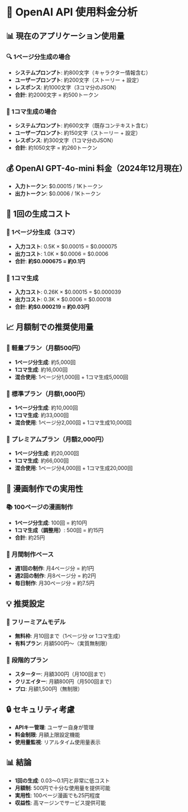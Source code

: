 # 🤖 OpenAI API 使用料金分析

## 📊 現在のアプリケーション使用量

### 🔍 1ページ分生成の場合
- **システムプロンプト**: 約800文字（キャラクター情報含む）
- **ユーザープロンプト**: 約200文字（ストーリー + 設定）
- **レスポンス**: 約1000文字（3コマ分のJSON）
- **合計**: 約2000文字 = 約500トークン

### 🎯 1コマ生成の場合
- **システムプロンプト**: 約600文字（既存コンテキスト含む）
- **ユーザープロンプト**: 約150文字（ストーリー + 設定）
- **レスポンス**: 約300文字（1コマ分のJSON）
- **合計**: 約1050文字 = 約260トークン

## 💰 OpenAI GPT-4o-mini 料金（2024年12月現在）
- **入力トークン**: $0.00015 / 1Kトークン
- **出力トークン**: $0.0006 / 1Kトークン

## 💸 1回の生成コスト

### 📖 1ページ分生成（3コマ）
- **入力コスト**: 0.5K × $0.00015 = $0.000075
- **出力コスト**: 1.0K × $0.0006 = $0.0006
- **合計**: **約$0.000675 = 約0.1円**

### 🎯 1コマ生成
- **入力コスト**: 0.26K × $0.00015 = $0.000039
- **出力コスト**: 0.3K × $0.0006 = $0.00018
- **合計**: **約$0.000219 = 約0.03円**

## 📈 月額制での推奨使用量

### 🎯 軽量プラン（月額500円）
- **1ページ分生成**: 約5,000回
- **1コマ生成**: 約16,000回
- **混合使用**: 1ページ分1,000回 + 1コマ生成5,000回

### 🎯 標準プラン（月額1,000円）
- **1ページ分生成**: 約10,000回
- **1コマ生成**: 約33,000回
- **混合使用**: 1ページ分2,000回 + 1コマ生成10,000回

### 🎯 プレミアムプラン（月額2,000円）
- **1ページ分生成**: 約20,000回
- **1コマ生成**: 約66,000回
- **混合使用**: 1ページ分4,000回 + 1コマ生成20,000回

## 🎨 漫画制作での実用性

### 📚 100ページの漫画制作
- **1ページ分生成**: 100回 = 約10円
- **1コマ生成（調整用）**: 500回 = 約15円
- **合計**: 約25円

### 🔄 月間制作ペース
- **週1回の制作**: 月4ページ分 = 約1円
- **週2回の制作**: 月8ページ分 = 約2円
- **毎日制作**: 月30ページ分 = 約7.5円

## 💡 推奨設定

### 🎯 フリーミアムモデル
- **無料枠**: 月10回まで（1ページ分 or 1コマ生成）
- **有料プラン**: 月額500円〜（実質無制限）

### 🎯 段階的プラン
- **スターター**: 月額300円（月100回まで）
- **クリエイター**: 月額800円（月500回まで）
- **プロ**: 月額1,500円（無制限）

## 🔒 セキュリティ考慮
- **APIキー管理**: ユーザー自身が管理
- **料金制限**: 月額上限設定機能
- **使用量監視**: リアルタイム使用量表示

## 📊 結論
- **1回の生成**: 0.03〜0.1円と非常に低コスト
- **月額制**: 500円で十分な使用量を提供可能
- **実用性**: 100ページ漫画でも25円程度
- **収益性**: 高マージンでサービス提供可能
